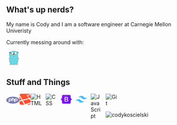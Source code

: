 ## What's up nerds?

<p>My name is Cody and I am a software engineer at Carnegie Mellon Univeristy</p>
<p>Currently messing around with:</p><img src="https://raw.githubusercontent.com/devicons/devicon/master/icons/go/go-original.svg" alt="go" width="40" height="40"/>

## Stuff and Things

<img align="left" alt="php" width="35px" src="https://github.com/devicons/devicon/blob/1119b9f84c0290e0f0b38982099a2bd027a48bf1/icons/php/php-plain.svg" />
<img align="left" alt="laravel" width="30px" src="https://raw.githubusercontent.com/devicons/devicon/v2.15.1/icons/laravel/laravel-plain.svg" />
<img align="left" alt="HTML" width="30px" style="padding-right:10px;" src="https://cdn.jsdelivr.net/gh/devicons/devicon/icons/html5/html5-plain.svg" />
<img align="left" alt="CSS" width="30px" style="padding-right:10px;" src="https://cdn.jsdelivr.net/gh/devicons/devicon/icons/css3/css3-plain.svg" />
<img align="left" alt="Bootstrap" width="30px" style="padding-right:10px" src="https://github.com/devicons/devicon/blob/1119b9f84c0290e0f0b38982099a2bd027a48bf1/icons/bootstrap/bootstrap-original.svg" />
<img align="left" alt="Tailwind" width="30px" style="padding-right:10px" src="https://github.com/devicons/devicon/blob/1119b9f84c0290e0f0b38982099a2bd027a48bf1/icons/tailwindcss/tailwindcss-plain.svg" />
<img align="left" alt="JavaScript" width="30px" style="padding-right:10px;" src="https://cdn.jsdelivr.net/gh/devicons/devicon/icons/javascript/javascript-plain.svg" />
<img align="left" alt="Git" width="30px" style="padding-right:10px;" src="https://cdn.jsdelivr.net/gh/devicons/devicon/icons/git/git-original.svg" />
<br /><br />
<p align="left"> <img src="https://komarev.com/ghpvc/?username=codykoscielski&label=Profile%20views&color=880eb4&style=plastic" alt="codykoscielski" /> </p>
